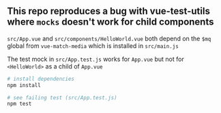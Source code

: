 ## This repo reproduces a bug with vue-test-utils where `mocks` doesn't work for child components

`src/App.vue` and `src/components/HelloWorld.vue` both depend on the `$mq` global from `vue-match-media` which is installed in `src/main.js`

The test mock in `src/App.test.js` works for `App.vue` but not for `<HelloWorld>` as a child of `App.vue`

``` bash
# install dependencies
npm install

# see failing test (src/App.test.js)
npm test
```

